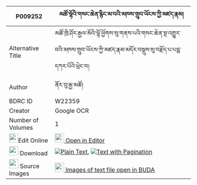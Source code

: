 |P009252|མཚོ་ལྷོའི་གསང་ཆེན་རྙིང་མ་བའི་མཁས་གྲུབ་ཡོངས་ཀྱི་མཛད་རྣམ། 
| --- | --- 
|Alternative Title |མཚོ་ཁྲི་ཤོར་རྒྱལ་མོའི་ལྷོ་ཕྱོགས་སུ་གནས་པའི་གསང་ཆེན་སྔ་འགྱུར་བའི་མཁས་གྲུབ་ཡོངས་ཀྱི་མཛད་རྣམ་མདོར་བསྡུས་སུ་བརྗོད་པ་པདྨ་དཀར་པོའི་ཕྲེང་བ།
|Author| ནོར་བུ་རྒྱ་མཚོ།
|BDRC ID | W22359
|Creator | Google OCR
|Number of Volumes| 1
|<img width="25" src="https://img.icons8.com/color/25/000000/edit-property.png">Edit Online| [<img width="25" src="https://avatars.githubusercontent.com/u/45091458?s=200&v=4"> Open in Editor](http://editor.openpecha.org/P009252)
|<img width="25" src="https://img.icons8.com/fluent/48/000000/download-2.png"/>  Download | [![](https://img.icons8.com/color/20/000000/txt.png)Plain Text](https://github.com/Openpecha/P009252/releases/download/v1/tso_lho_i_sang_chen_nyingmawa__plain_P009252.zip), [![](https://img.icons8.com/color/20/000000/txt.png)Text with Pagination](https://github.com/Openpecha/P009252/releases/download/v1/tso_lho_i_sang_chen_nyingmawa__pages_P009252.zip)
|<img width="25" src="https://img.icons8.com/plasticine/100/000000/pictures-folder.png"/>  Source Images | [<img width="25" src="https://library.bdrc.io/icons/BUDA-small.svg"> Images of text file open in BUDA](https://library.bdrc.io/show/bdr:W22359)
